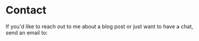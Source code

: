 # Contact

If you'd like to reach out to me about a blog post or just want to have a chat, send an email to:

<script type="text/javascript">
var part1 = "contact";
var part2 = Math.pow(2,6);
var part3 = String.fromCharCode(part2);
var part4 = "laszlohegedus"
var part5 = ".com"
var part6 = part1 + String.fromCharCode(part2) + part4 + part5;
document.write("<a href=" + "mai" + "lto" + ":" + part6 + ">" + part1 + part3 + part4 + part5 + "</a>.");
</script>
